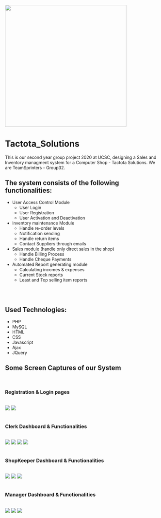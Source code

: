 <img src="https://github.com/demo-project-01/tactota_solutions/blob/master/public/images/logo-s.jpeg" width="400">

# Tactota_Solutions

This is our second year group project 2020 at UCSC, designing a Sales and Inventory managment system for a Computer Shop - Tactota Solutions.
We are TeamSprinters - Group32.

## The system consists of the following functionalities:
- User Access Control Module
  - User Login
  - User Registration
  - User Activation and Deactivation
- Inventory maintenance Module
  - Handle re-order levels
  - Notification sending
  - Handle return items
  - Contact Suppliers through emails
- Sales module (handle only direct sales in the shop)
  - Handle Billing Process
  - Handle Cheque Payments
- Automated Report generating module
  - Calculating incomes & expenses
  - Current Stock reports
  - Least and Top selling item reports

<br/>
<br/>

## Used Technologies:

- PHP
- MySQL
- HTML
- CSS
- Javascript
- Ajax
- JQuery


## Some Screen Captures of our System
<br/>

### Registration & Login pages

<br/>
<img src="https://github.com/demo-project-01/tactota_solutions/blob/master/public/images/1-registration form.PNG">
<img src="https://github.com/demo-project-01/tactota_solutions/blob/master/public/images/2-login form.PNG">
<br/>
<br/>


### Clerk Dashboard & Functionalities

<br/>
<img src="https://github.com/demo-project-01/tactota_solutions/blob/master/public/images/3-clerk dashboard.PNG">
<img src="https://github.com/demo-project-01/tactota_solutions/blob/master/public/images/4-view all products.PNG">
<img src="https://github.com/demo-project-01/tactota_solutions/blob/master/public/images/5-Add new product.PNG">
<img src="https://github.com/demo-project-01/tactota_solutions/blob/master/public/images/6-contact suppliers.PNG">
<br/>
<br/>

### ShopKeeper Dashboard & Functionalities

<br/>
<img src="https://github.com/demo-project-01/tactota_solutions/blob/master/public/images/7-select items to purchasepurchase.PNG">
<img src="https://github.com/demo-project-01/tactota_solutions/blob/master/public/images/8-bill1.PNG">
<img src="https://github.com/demo-project-01/tactota_solutions/blob/master/public/images/9-return items.PNG">
<br/>
<br/>

### Manager Dashboard & Functionalities

<br/>
<img src="https://github.com/demo-project-01/tactota_solutions/blob/master/public/images/10-manager dashboard.PNG">
<img src="https://github.com/demo-project-01/tactota_solutions/blob/master/public/images/11-sold product reports.PNG">
<img src="https://github.com/demo-project-01/tactota_solutions/blob/master/public/images/12-least-top selling.PNG">
<br/>
<br/>


